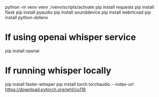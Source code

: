 python -m venv venv
./venv/scripts/activate
pip install requests
pip install flask
pip install pyaudio
pip install sounddevice
pip install webrtcvad
pip install python-dotenv

# If using openai whisper service

pip install openai

# If running whisper locally

pip install faster-whisper
pip install torch torchaudio --index-url https://download.pytorch.org/whl/cu118
